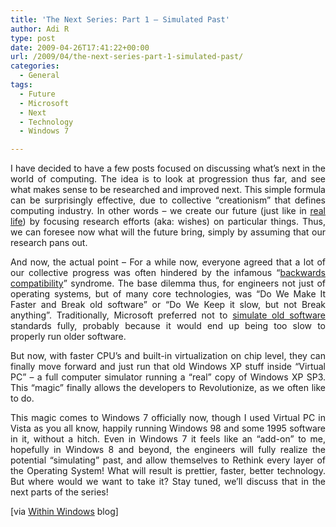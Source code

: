 ```yaml
---
title: 'The Next Series: Part 1 – Simulated Past'
author: Adi R
type: post
date: 2009-04-26T17:41:22+00:00
url: /2009/04/the-next-series-part-1-simulated-past/
categories:
  - General
tags:
  - Future
  - Microsoft
  - Next
  - Technology
  - Windows 7

---
```

<p align="justify">
  I have decided to have a few posts focused on discussing what’s next in the world of computing. The idea is to look at progression thus far, and see what makes sense to be researched and improved next. This simple formula can be surprisingly effective, due to collective “creationism” that defines computing industry. In other words &#8211; we create our future (just like in <a href="http://www.amazon.com/dp/product/1582701709/?tag=craftonia-20" target="_blank">real life</a>) by focusing research efforts (aka: wishes) on particular things. Thus, we can foresee now what will the future bring, simply by assuming that our research pans out.
</p>

<p align="justify">
  And now, the actual point – For a while now, everyone agreed that a lot of our collective progress was often hindered by the infamous “<a href="http://en.wikipedia.org/wiki/Backward_compatibility" target="_blank">backwards compatibility</a>” syndrome. The base dilemma thus, for engineers not just of operating systems, but of many core technologies, was “Do We Make It Faster and Break old software” or “Do We Keep it slow, but not Break anything”. Traditionally, Microsoft preferred not to <a href="http://en.wikipedia.org/wiki/Software_emulation" target="_blank">simulate old software</a> standards fully, probably because it would end up being too slow to properly run older software.
</p>

<p align="justify">
  But now, with faster CPU’s and built-in virtualization on chip level, they can finally move forward and just run that old Windows XP stuff inside “Virtual PC” – a full computer simulator running a “real” copy of Windows XP SP3. This “magic” finally allows the developers to Revolutionize, as we often like to do.
</p>

<p align="justify">
  This magic comes to Windows 7 officially now, though I used Virtual PC in Vista as you all know, happily running Windows 98 and some 1995 software in it, without a hitch. Even in Windows 7 it feels like an “add-on” to me, hopefully in Windows 8 and beyond, the engineers will fully realize the potential “simulating” past, and allow themselves to Rethink every layer of the Operating System! What will result is prettier, faster, better technology. But where would we want to take it? Stay tuned, we’ll discuss that in the next parts of the series!
</p>

<p align="justify">
  [via <a href="http://www.withinwindows.com/2009/04/24/secret-no-more-revealing-windows-xp-mode-for-windows-7/" target="_blank">Within Windows</a> blog]
</p>